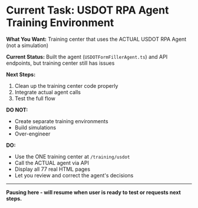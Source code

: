 # Current Task: USDOT RPA Agent Training Environment

**What You Want:** Training center that uses the ACTUAL USDOT RPA Agent (not a simulation)

**Current Status:** Built the agent (`USDOTFormFillerAgent.ts`) and API endpoints, but training center still has issues

**Next Steps:**
1. Clean up the training center code properly
2. Integrate actual agent calls
3. Test the full flow

**DO NOT:**
- Create separate training environments
- Build simulations
- Over-engineer

**DO:**
- Use the ONE training center at `/training/usdot`
- Call the ACTUAL agent via API  
- Display all 77 real HTML pages
- Let you review and correct the agent's decisions

---

**Pausing here - will resume when user is ready to test or requests next steps.**







